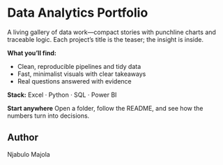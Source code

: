 # Data Analytics Portfolio

A living gallery of data work—compact stories with punchline charts and traceable logic. Each project’s title is the teaser; the insight is inside.

**What you’ll find:**
- Clean, reproducible pipelines and tidy data
- Fast, minimalist visuals with clear takeaways
- Real questions answered with evidence

**Stack:**
Excel · Python · SQL · Power BI

**Start anywhere**
Open a folder, follow the README, and see how the numbers turn into decisions.

## Author
Njabulo Majola
